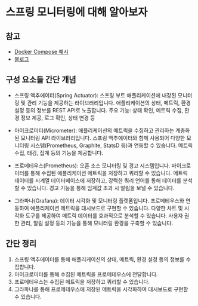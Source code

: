 # 스프링 모니터링에 대해 알아보자

## 참고

- [Docker Compose 예시](https://github.com/docker/awesome-compose/tree/master/prometheus-grafana)
- [블로그](https://peace-developer.tistory.com/16)

## 구성 요소들 간단 개념

- 스프링 액추에이터(Spring Actuator): 스프링 부트 애플리케이션에 내장된 모니터링 및 관리 기능을 제공하는 라이브러리입니다.
    애플리케이션의 상태, 메트릭, 환경 설정 등의 정보를 REST API로 노출합니다.
    주요 기능: 상태 확인, 메트릭 수집, 환경 정보 제공, 로그 확인, 상태 변경 등

- 마이크로미터(Micrometer): 애플리케이션의 메트릭을 수집하고 관리하는 계층화된 모니터링 API 라이브러리입니다.
스프링 액추에이터와 함께 사용되어 다양한 모니터링 시스템(Prometheus, Graphite, StatsD 등)과 연동할 수 있습니다.
메트릭 수집, 태깅, 집계 등의 기능을 제공합니다.

- 프로메테우스(Prometheus): 오픈 소스 모니터링 및 경고 시스템입니다. 마이크로미터를 통해 수집된 애플리케이션 메트릭을 저장하고 쿼리할 수 있습니다.
메트릭 데이터를 시계열 데이터베이스에 저장하고, 강력한 쿼리 언어를 통해 데이터를 분석할 수 있습니다.
경고 기능을 통해 임계값 초과 시 알림을 보낼 수 있습니다.

- 그라파나(Grafana): 데이터 시각화 및 모니터링 플랫폼입니다. 프로메테우스와 연동하여 애플리케이션 메트릭을 대시보드로 구현할 수 있습니다.
다양한 차트 및 시각화 도구를 제공하여 메트릭 데이터를 효과적으로 분석할 수 있습니다.
사용자 권한 관리, 알림 설정 등의 기능을 통해 모니터링 환경을 구축할 수 있습니다.

## 간단 정리

1. 스프링 액추에이터를 통해 애플리케이션의 상태, 메트릭, 환경 설정 등의 정보를 수집합니다.
2. 마이크로미터를 통해 수집된 메트릭을 프로메테우스에 전달합니다.
3. 프로메테우스는 수집된 메트릭을 저장하고 쿼리할 수 있습니다.
4. 그라파나를 통해 프로메테우스에 저장된 메트릭을 시각화하여 대시보드로 구현할 수 있습니다.

